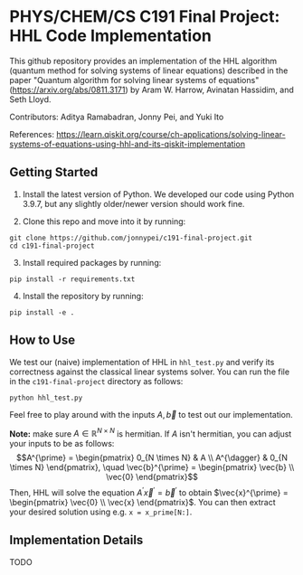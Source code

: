 # PHYS/CHEM/CS C191 Final Project: HHL Code Implementation

This github repository provides an implementation of the HHL algorithm (quantum method for solving systems of linear equations) described in the paper "Quantum algorithm for solving linear systems of equations" (https://arxiv.org/abs/0811.3171) by Aram W. Harrow, Avinatan Hassidim, and Seth Lloyd.

Contributors: Aditya Ramabadran, Jonny Pei, and Yuki Ito

References: https://learn.qiskit.org/course/ch-applications/solving-linear-systems-of-equations-using-hhl-and-its-qiskit-implementation 


## Getting Started

1. Install the latest version of Python. We developed our code using Python 3.9.7, but any slightly older/newer version should work fine.

2. Clone this repo and move into it by running:
```
git clone https://github.com/jonnypei/c191-final-project.git
cd c191-final-project
```

3. Install required packages by running:
```
pip install -r requirements.txt
```

4. Install the repository by running:
```
pip install -e .
```

## How to Use

We test our (naive) implementation of HHL in ```hhl_test.py``` and verify its correctness
against the classical linear systems solver. You can run the file
in the ```c191-final-project``` directory as follows:
```
python hhl_test.py
```
Feel free to play around with the inputs $A, \vec{b}$ to test out our implementation. 

**Note:** make sure $A \in \mathbb{R}^{N \times N}$ is hermitian. If $A$ isn't hermitian, you can adjust your inputs to be as follows:
$$A^{\prime} = \begin{pmatrix}
0_{N \times N} & A \\
A^{\dagger} & 0_{N \times N}
\end{pmatrix}, \quad \vec{b}^{\prime} = \begin{pmatrix}
\vec{b} \\
\vec{0}
\end{pmatrix}$$
Then, HHL will solve the equation $A^{\prime} \vec{x}^{\prime} = \vec{b}^{\prime}$ to obtain $\vec{x}^{\prime} = \begin{pmatrix}
\vec{0} \\
\vec{x}
\end{pmatrix}$. You can then extract your desired solution using e.g. ```x = x_prime[N:]```.


## Implementation Details

TODO